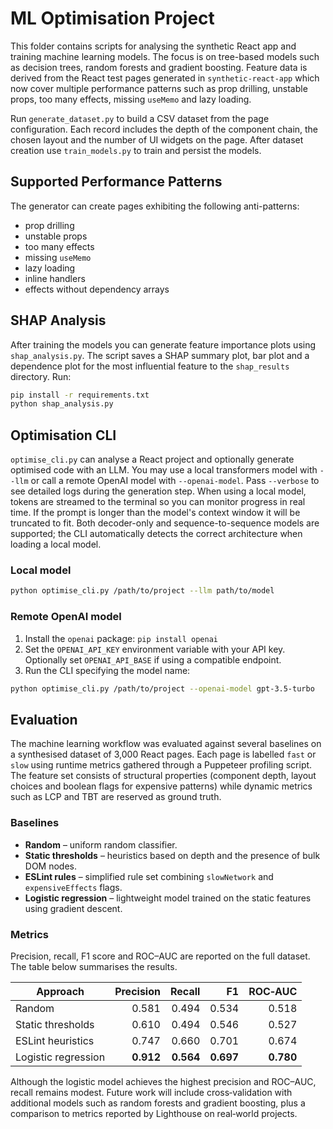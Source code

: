 # ML Optimisation Project

This folder contains scripts for analysing the synthetic React app and training
machine learning models. The focus is on tree-based models such as decision
trees, random forests and gradient boosting. Feature data is derived from the
React test pages generated in `synthetic-react-app` which now cover multiple
performance patterns such as prop drilling, unstable props, too many effects,
missing `useMemo` and lazy loading.

Run `generate_dataset.py` to build a CSV dataset from the page configuration.
Each record includes the depth of the component chain, the chosen layout and the
number of UI widgets on the page. After dataset creation use `train_models.py`
to train and persist the models.

## Supported Performance Patterns
The generator can create pages exhibiting the following anti-patterns:
- prop drilling
- unstable props
- too many effects
- missing `useMemo`
- lazy loading
- inline handlers
- effects without dependency arrays

## SHAP Analysis

After training the models you can generate feature importance plots using
`shap_analysis.py`. The script saves a SHAP summary plot, bar plot and a
dependence plot for the most influential feature to the `shap_results`
directory. Run:

```bash
pip install -r requirements.txt
python shap_analysis.py
```

## Optimisation CLI

`optimise_cli.py` can analyse a React project and optionally generate optimised
code with an LLM. You may use a local transformers model with `--llm` or call a
remote OpenAI model with `--openai-model`. Pass `--verbose` to see detailed logs
during the generation step. When using a local model, tokens are streamed to the
terminal so you can monitor progress in real time. If the prompt is longer than
the model's context window it will be truncated to fit. Both decoder-only and
sequence-to-sequence models are supported; the CLI automatically detects the
correct architecture when loading a local model.


### Local model

```bash
python optimise_cli.py /path/to/project --llm path/to/model
```

### Remote OpenAI model

1. Install the `openai` package: `pip install openai`
2. Set the `OPENAI_API_KEY` environment variable with your API key. Optionally
   set `OPENAI_API_BASE` if using a compatible endpoint.
3. Run the CLI specifying the model name:

```bash
python optimise_cli.py /path/to/project --openai-model gpt-3.5-turbo
```

## Evaluation

The machine learning workflow was evaluated against several baselines on a
synthesised dataset of 3,000 React pages. Each page is labelled `fast` or
`slow` using runtime metrics gathered through a Puppeteer profiling script. The
feature set consists of structural properties (component depth, layout choices
and boolean flags for expensive patterns) while dynamic metrics such as LCP and
TBT are reserved as ground truth.

### Baselines

* **Random** – uniform random classifier.
* **Static thresholds** – heuristics based on depth and the presence of bulk DOM
  nodes.
* **ESLint rules** – simplified rule set combining `slowNetwork` and
  `expensiveEffects` flags.
* **Logistic regression** – lightweight model trained on the static features
  using gradient descent.

### Metrics

Precision, recall, F1 score and ROC–AUC are reported on the full dataset. The
table below summarises the results.

| Approach            | Precision | Recall | F1   | ROC‑AUC |
|---------------------|---------:|------:|-----:|-------:|
| Random              | 0.581 | 0.494 | 0.534 | 0.518 |
| Static thresholds   | 0.610 | 0.494 | 0.546 | 0.527 |
| ESLint heuristics   | 0.747 | 0.660 | 0.701 | 0.674 |
| Logistic regression | **0.912** | **0.564** | **0.697** | **0.780** |

Although the logistic model achieves the highest precision and ROC–AUC, recall
remains modest. Future work will include cross‑validation with additional
models such as random forests and gradient boosting, plus a comparison to
metrics reported by Lighthouse on real‑world projects.
